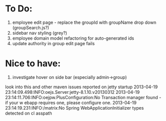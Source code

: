 To Do:
======
1. employee edit page - replace the groupId with groupName drop down (groupSearch.js?)
2. sidebar nav styling (grey?)
3. employee domain model refactoring for auto-generated ids
4. update authority in group edit page fails

Nice to have:
=============
1. investigate hover on side bar (especially admin->group) 


look into this and other maven issues reported on jetty startup
2013-04-19 23:14:09.498:INFO:oejs.Server:jetty-8.1.10.v20130312
2013-04-19 23:14:11.706:INFO:oejpw.PlusConfiguration:No Transaction manager found - if your w
ebapp requires one, please configure one.
2013-04-19 23:14:19.231:INFO:/matrix:No Spring WebApplicationInitializer types detected on cl
asspath